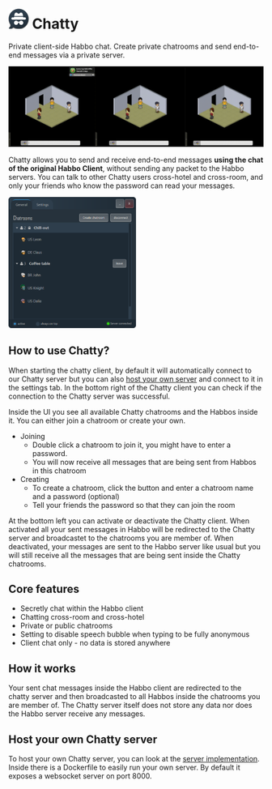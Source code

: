 # ![](src/main/resources/logo40px.png) Chatty

Private client-side Habbo chat.
Create private chatrooms and send end-to-end messages via a private server.

<img src="./demo.gif">

Chatty allows you to send and receive end-to-end messages **using the chat of the original Habbo Client**, without sending any packet to the Habbo servers. You can talk to other Chatty users cross-hotel and cross-room, and only your friends who know the password can read your messages.

<img src="./screenshot.png" alt="image" width="50%" height="auto">

## How to use Chatty?

 When starting the chatty client, by default it will automatically connect to our Chatty server but you can also [host your own server](#Host-your-own-Chatty-server) and connect to it in the settings tab. In the bottom right of the Chatty client you can check if the connection to the Chatty server was successful.

 Inside the UI you see all available Chatty chatrooms and the Habbos inside it. You can either join a chatroom or create your own.

- Joining
  - Double click a chatroom to join it, you might have to enter a password.
  - You will now receive all messages that are being sent from Habbos in this chatroom
- Creating
  - To create a chatroom, click the button and enter a chatroom name and a password (optional)
  - Tell your friends the password so that they can join the room

At the bottom left you can activate or deactivate the Chatty client. When activated all your sent messages in Habbo will be redirected to the Chatty server and broadcastet to the chatrooms you are member of. When deactivated, your messages are sent to the Habbo server like usual but you will still receive all the messages that are being sent inside the Chatty chatrooms.
  
## Core features

- Secretly chat within the Habbo client
- Chatting cross-room and cross-hotel
- Private or public chatrooms
- Setting to disable speech bubble when typing to be fully anonymous
- Client chat only - no data is stored anywhere

## How it works

Your sent chat messages inside the Habbo client are redirected to the chatty server and then broadcasted to all Habbos inside the chatrooms you are member of. The Chatty server itself does not store any data nor does the Habbo server receive any messages.

## Host your own Chatty server

To host your own Chatty server, you can look at the [server implementation](https://github.com/Gitosaur/ChattyServer). Inside there is a Dockerfile to easily run your own server. By default it exposes a websocket server on port 8000.
